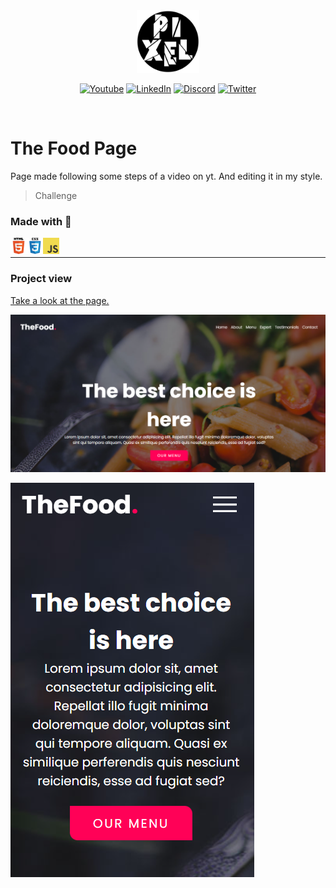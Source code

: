 <div align="center">
<a target="_blank" href="https://www.youtube.com/c/TUTOSPIXEL/join"><img width="100px" src="./images/PIXEL.png"/></a>
</div>

<p align="center">
<a href="https://www.youtube.com/c/TUTOSPIXEL" target="_blank"><img alt="Youtube" src="https://img.shields.io/badge/Youtube-TUTOSPIXEL-red?style=flat&logo=Youtube"></a>
<a href="https://www.linkedin.com/in/arturo-cr/" target="_blank"><img alt="LinkedIn" src="https://img.shields.io/badge/LinkedIn-@ArturoCR-black?style=flat&logo=Linkedin"></a>
<a href="https://discord.gg/uT88RrR" target="_blank"><img alt="Discord" src="https://img.shields.io/badge/Discord-Pixel's-blue?style=flat&logo=Discord"></a>
<a href="https://twitter.com/iPiixeeL" target="_blank"><img alt="Twitter" src="https://img.shields.io/badge/Twitter-@iPiixeeL-skyblue?style=flat&logo=Twitter"></a>
</p>

<br>

# The Food Page

Page made following some steps of a video on yt. And editing it in my style.

> Challenge

### Made with 🔨

<a href="https://devdocs.io/html/" target="_blank">
<img align="left" alt="HTML5" width="26px" src="https://raw.githubusercontent.com/github/explore/80688e429a7d4ef2fca1e82350fe8e3517d3494d/topics/html/html.png" />
<a/>

<a href="https://devdocs.io/css/" target="_blank">
<img align="left" alt="CSS" width="26px" src="https://raw.githubusercontent.com/github/explore/80688e429a7d4ef2fca1e82350fe8e3517d3494d/topics/css/css.png" />
<a/>

<a href="https://devdocs.io/javascript/" target="_blank">
<img align="left" alt="javascript" width="26px" src="https://raw.githubusercontent.com/github/explore/80688e429a7d4ef2fca1e82350fe8e3517d3494d/topics/javascript/javascript.png" />
<a/>
<br>
<hr>

### Project view

<a href="https://pixe-l.github.io/page-food/">Take a look at the page.</a>

<a href="https://www.youtube.com/c/TUTOSPIXEL/join"><img src="./images/1.png" alt="Preview" border="0" /></a>

<a href="https://www.youtube.com/c/TUTOSPIXEL/join"><img src="./images/2.png" alt="Preview" border="0" /></a>
